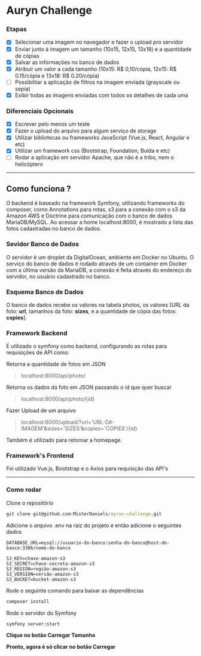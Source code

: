 # Auryn Challenge

### Etapas
- [x] Selecionar uma imagem no navegador e fazer o upload pro servidor
- [x] Enviar junto à imagem um tamanho (10x15, 12x15, 13x18) e a quantidade de cópias
- [x] Salvar as informações no banco de dados
- [x] Atribuir um valor a cada tamanho (10x15: R$ 0,10/cópia, 12x15: R$ 0.15/cópia e 13x18: R$ 0.20/cópia)
- [ ] Possibilitar a aplicação de filtros na imagem enviada (grayscale ou sepia)
- [x] Exibir todas as imagens enviadas com todos os detalhes de cada uma

### Diferenciais Opcionais
- [x] Escrever pelo menos um teste
- [x] Fazer o upload do arquivo para algum serviço de storage
- [x] Utilizar bibliotecas ou frameworks JavaScript (Vue.js, React, Angular e etc)
- [x] Utilizar um framework css (Bootstrap, Foundation, Bulda e etc)
- [ ] Rodar a aplicação em servidor Apache, que não é a tribo, nem o helicóptero
___
## Como funciona ?
O backend é baseado na framework Symfony, utilizando frameworks do composer, como Annotations para rotas, s3 para a conexão com o s3 da Amazon AWS e Doctrine para comunicação com o banco de dados MariaDB/MySQL. Ao acessar a home localhost:8000, é mostrado a lista das fotos cadastradas no banco de dados.

### Sevidor Banco de Dados
O servidor é um droplet da DigitalOcean, ambiente em Docker no Ubuntu. O serviço do banco de dados é rodado através de um container em Docker com a última versão da MariaDB, a conexão é feita através do endereço do servidor, no usuário cadastrado no banco.

### Esquema Banco de Dados
O banco de dados recebe os valores na tabela photos, os valores [URL da foto: **url**, tamanhos da foto: **sizes**, e a quantidade de cópia das fotos: **copies**]. 

### Framework Backend
É utilizado o symfony como backend, configurando as rotas para requisições de API como:

Retorna a quantidade de fotos em JSON
> localhost:8000/api/photo/

Retorna os dados da foto em JSON passando o id que quer buscar
> localhost:8000/api/photo/{id}

Fazer Upload de um arquivo
> localhost:8000/upload/?url='URL-DA-IMAGEM'&sizes='SIZES'&copies='COPIES'/{id}

Também é utilizado para retornar a homepage.

### Framework's Frontend
Foi utilizado Vue.js, Bootstrap e o Axios para requisição das API's
___
### Como rodar
Clone o repositório
```cmd
git clone git@github.com:MisterDaniels/ayrun-challenge.git
```

Adicione o arquivo .env na raiz do projeto e então adicione o seguintes dados
```env
DATABASE_URL=mysql://usuario-do-banco:senha-do-banco@host-do-banco:3306/nome-do-banco

S3_KEY=chave-amazon-s3
S3_SECRET=chave-secreta-amazon-s3
S3_REGION=região-amazon-s3
S3_VERSION=versão-amazon-s3
S3_BUCKET=bucket-amazon-s3
```

Rode o seguinte comando para baixar as dependências
```cmd
composer install
```

Rode o servidor do Symfony
```cmd
symfony server:start
```

**Clique no botão Carregar Tamanho**

**Pronto, agora é só clicar no botão Carregar**

